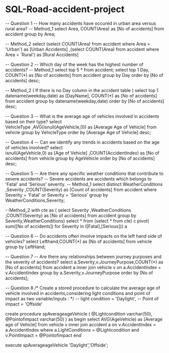 # SQL-Road-accident-project

-- Question 1
-- How many accidents have occured in urban area versus rural area?
-- Method_1
select
Area,
COUNT(Area) as [No of accidents]
from accident
group by Area;

-- Method_2
select (select COUNT(Area) from accident where Area = 'Urban') as [Urban Accidents]
,(select COUNT(Area) from accident where Area = 'Rural') as [Rural Accidents]

-- Question 2
-- Which day of the week has the highest number of accidents?
-- Method_1
select top 5 * from accident;
select top 1 
Day,
COUNT(*) as [No of accidents]
from accident
group by Day
order by [No of accidents] desc;

-- Method_2 ( If there is no Day column in the accident table )
select top 1
datename(weekday,date) as [DayName],
COUNT(*) as [No of accidents]
from accident
group by datename(weekday,date)
order by [No of accidents] desc;

-- Question 3
-- What is the average age of vehicles involved in accidents based on their type?
select  
VehicleType
,AVG(isnull(AgeVehicle,0)) as [Average Age of Vehicle]
from vehicle
group by VehicleType
order by [Average Age of Vehicle] desc;

-- Question 4
-- Can we identify any trends in accidents based on the age of vehicles involved?
select  
isnull(AgeVehicle,0) as [Age of Vehicle]
,COUNT(AccidentIndex) as [No of accidents]
from vehicle
group by AgeVehicle 
order by [No of accidents] desc;

-- Question 5
-- Are there any specific weather conditions that contribute to severe accidents?
-- Severe accidents are accidents which belongs to 'Fatal' and 'Serious' severity.
-- Method_1
select distinct
WeatherConditions
,Severity
,COUNT(Severity) as [Count of accidents]
from accident
where Severity = 'Fatal' or Severity = 'Serious'
group by WeatherConditions,Severity;

--Method_2
with cte as
(
select 
Severity
,WeatherConditions
,COUNT(Severity) as [No of accidents]
from accident
group by Severity,WeatherConditions)
select * from 
(select * from cte) c
pivot( sum([No of accidents]) for Severity in ([Fatal],[Serious])) a

-- Question 6
-- Do accidents often involve impacts on the left hand side of vehicles?
select Lefthand,COUNT(*) as [No of accidents]
from vehicle
group by LeftHand;

-- Question 7
-- Are there any relationships between journey purposes and the severity of accidents?
select a.Severity,v.JourneyPurpose,COUNT(*) as [No of accidents]
from accident a inner join vehicle v
on a.AccidentIndex = v.AccidentIndex
group by a.Severity,v.JourneyPurpose
order by [No of accidents];

-- Question 8
/* Create a stored procedure to calculate the average age of vehicle involved in accidents,considering light conditions
   and point of impact as two variable/inputs : */
   -- light condition = 'Daylight',
   -- Point of impact = 'Offside'

create procedure spAverageageVehicle
(
@Lightcondition varchar(50),
@Pointofimpact varchar(50)
)
as 
begin 
select AVG(AgeVehicle) as [Average age of Vehicle] 
from vehicle v inner join accident a
on v.AccidentIndex = a.AccidentIndex
where a.LightConditions = @Lightcondition
and v.PointImpact = @Pointofimpact
end
   
execute spAverageageVehicle 'Daylight','Offside';


